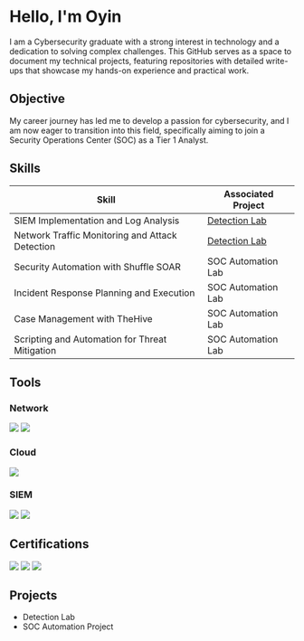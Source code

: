 # Hello, I'm Oyin

I am a Cybersecurity graduate with a strong interest in technology and a dedication to solving complex challenges. This GitHub serves as a space to document my technical projects, featuring repositories with detailed write-ups that showcase my hands-on experience and practical work.

## Objective

My career journey has led me to develop a passion for cybersecurity, and I am now eager to transition into this field, specifically aiming to join a Security Operations Center (SOC) as a Tier 1 Analyst.

## Skills

| Skill                                         | Associated Project         |
|-----------------------------------------------|----------------------------|
| SIEM Implementation and Log Analysis          | <a href="https://google.com">Detection Lab</a>|
| Network Traffic Monitoring and Attack Detection | <a href="https://google.com">Detection Lab</a>|
| Security Automation with Shuffle SOAR         | SOC Automation Lab|
| Incident Response Planning and Execution      | SOC Automation Lab|
| Case Management with TheHive                  | SOC Automation Lab|
| Scripting and Automation for Threat Mitigation | SOC Automation Lab|

## Tools

### Network
<div>
    <img src="https://img.shields.io/badge/-Wireshark-1679A7?&style=for-the-badge&logo=Wireshark&logoColor=white" />
    <img src="https://img.shields.io/badge/-Nmap-4682B4?&style=for-the-badge&logo=gnu-bash&logoColor=white" />

</div>

### Cloud
<div>
<img src="https://img.shields.io/badge/-Microsoft_Azure-00A4EF?&style=for-the-badge&logo=Microsoft&logoColor=white" />
</div>

### SIEM
<div>
    <img src="https://img.shields.io/badge/-Microsoft_Sentinel-0078D4?&style=for-the-badge&logo=Microsoft&logoColor=white" />
    <img src="https://img.shields.io/badge/-Splunk-000000?&style=for-the-badge&logo=Splunk&logoColor=white" />
   </div>

## Certifications
<div>
<img src="https://img.shields.io/badge/-Microsoft_AZ_900-00A4EF?&style=for-the-badge&logo=Microsoft&logoColor=white" />
<img src="https://img.shields.io/badge/-Microsoft_SC_900-00A4EF?&style=for-the-badge&logo=Microsoft&logoColor=white" />
<img src="https://img.shields.io/badge/-ISC2_CC-00A4EF?&style=for-the-badge&logo=ISC2&logoColor=white" />

</div>

## Projects
- Detection Lab
- SOC Automation Project
